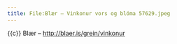 ```yaml
---
title: File:Blær – Vinkonur vors og blóma 57629.jpeg
---
```


{{c}} Blær – http://blaer.is/grein/vinkonur